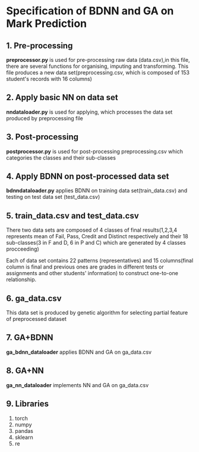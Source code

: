 # Specification of BDNN and GA on Mark Prediction

## 1. Pre-processing
**preprocessor.py** is used for pre-processing raw data (data.csv),in this file, there are several functions for organising, imputing and transforming.
This file produces a new data set(preprocessing.csv, which is composed of 153 student's records with 16 columns)
## 2. Apply basic NN on data set
**nndataloader.py** is used for applying, which processes the data set produced by preprocessing file

## 3. Post-processing
**postprocessor.py** is used for post-processing preprocessing.csv which categories the classes and their sub-classes

## 4. Apply BDNN on post-processed data set

**bdnndataloader.py** applies BDNN on training data set(train_data.csv) and testing on test
data set (test_data.csv)

## 5. train_data.csv and test_data.csv
There two data sets are composed of 4 classes of final results(1,2,3,4 represents mean of Fail, Pass, Credit and Distinct respectively and their 18 sub-classes(3 in F and D, 6 in P and C) which are generated by 4 classes procceeding)

Each of data set contains 22 patterns (representatives) and 15 columns(final column is final and previous ones are grades in different tests or assignments and other students' information) to construct one-to-one relationship.
## 6. ga_data.csv
This data set is produced by genetic algorithm for selecting partial feature of preprocessed dataset
## 7. GA+BDNN
**ga_bdnn_dataloader** applies BDNN and GA on ga_data.csv
## 8. GA+NN
**ga_nn_dataloader** implements NN and GA on ga_data.csv
## 9. Libraries
1. torch
2. numpy
3. pandas
4. sklearn
5. re




